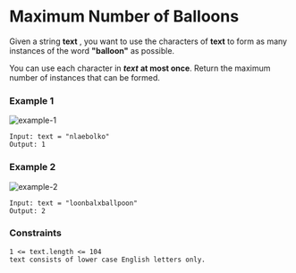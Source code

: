 # Maximum Number of Balloons

Given a string **text** , you want to use the characters of **text** to form as many instances of the word **"balloon"** as possible.

You can use each character in ***text*** **at most once**. Return the maximum number of instances that can be formed.


### Example 1

![example-1](https://assets.leetcode.com/uploads/2019/09/05/1536_ex1_upd.JPG)

    Input: text = "nlaebolko"
    Output: 1

### Example 2

![example-2](https://assets.leetcode.com/uploads/2019/09/05/1536_ex2_upd.JPG)

    Input: text = "loonbalxballpoon"
    Output: 2

### Constraints

    1 <= text.length <= 104
    text consists of lower case English letters only.
